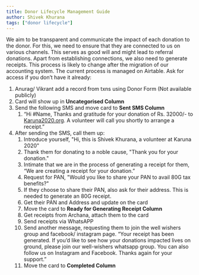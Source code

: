 ```yaml
---
title: Donor Lifecycle Management Guide
author: Shivek Khurana
tags: ["donor lifecycle"]
---
```


We aim to be transparent and communicate the impact of each donation to the donor. For this, we need to ensure that they are connected to us on various channels. This serves as good will and might lead to referral donations.
Apart from establishing connections, we also need to generate receipts. This process is likely to change after the migration of our accounting system.
The current process is managed on Airtable. Ask for access if you don’t have it already:

1. Anurag/ Vikrant add a record from txns using Donor Form (Not available publicly)
2. Card will show up in **Uncategorised Column**
3. Send the following SMS and move card to **Sent SMS Column**
   1. “Hi #Name, Thanks and gratitude for your donation of Rs. 32000/- to [Karuna2020.org](http://karuna2020.org). A volunteer will call you shortly to arrange a receipt.”
4. After sending the SMS, call them up:
   1. Introduce yourself, "Hi, this is Shivek Khurana, a volunteer at Karuna 2020"
   2. Thank them for donating to a noble cause, "Thank you for your donation."
   3. Intimate that we are in the process of generating a receipt for them, “We are creating a receipt for your donation.”
   4. Request for PAN, "Would you like to share your PAN to avail 80G tax benefits?"
   5. If they choose to share their PAN, also ask for their address. This is needed to generate an 80G receipt.
   6. Get their PAN and Address and update on the card
   7. Move the card to **Ready for Generating Receipt Column**
   8. Get receipts from Archana, attach them to the card
   9. Send receipts via WhatsAPP
   10. Send another message, requesting them to join the well wishers group and facebook/ instagram page. “Your receipt has been generated. If you’d like to see how your donations impacted lives on ground, please join our well-wishers whatsapp group. You can also follow us on Instagram and Facebook. Thanks again for your support.”
   11. Move the card to **Completed Column**
